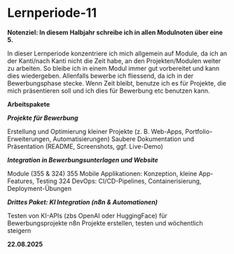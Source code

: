 # Lernperiode-11

**Notenziel: In diesem Halbjahr schreibe ich in allen Modulnoten über eine 5.**

In dieser Lernperiode konzentriere ich mich allgemein auf Module, da ich an der Kanti/nach Kanti nicht die Zeit habe, an den Projekten/Modulen weiter zu arbeiten. So bleibe ich in einem Modul immer gut vorbereitet und kann dies wiedergeben. Allenfalls bewerbe ich fliessend, da ich in der Bewerbungsphase stecke. Wenn Zeit bleibt, benutze ich es für Projekte, die mich präsentieren soll und ich dies für Bewerbung etc benutzen kann.


**Arbeitspakete**

***Projekte für Bewerbung***

Erstellung und Optimierung kleiner Projekte (z. B. Web-Apps, Portfolio-Erweiterungen, Automatisierungen)
Saubere Dokumentation und Präsentation (README, Screenshots, ggf. Live-Demo)

***Integration in Bewerbungsunterlagen und Website***

Module (355 & 324)
355 Mobile Applikationen: Konzeption, kleine App-Features, Testing
324 DevOps: CI/CD-Pipelines, Containerisierung, Deployment-Übungen


***Drittes Paket: KI Integration (n8n & Automationen)***

Testen von KI-APIs (zbs OpenAI oder HuggingFace) für Bewerbungsprojekte
n8n Projekte erstellen, testen und wöchentlich steigern


**22.08.2025**
